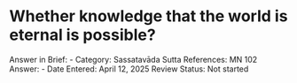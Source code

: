 # Whether knowledge that the world is eternal is possible?

Answer in Brief: -
 Category: Sassatavāda
Sutta References: MN 102
Answer: -
Date Entered: April 12, 2025
Review Status: Not started